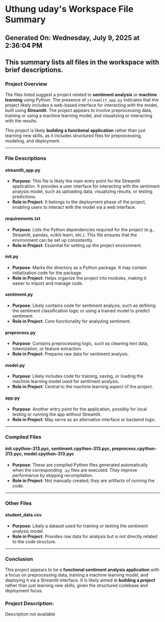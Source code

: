 # Uthung uday's Workspace File Summary
## Generated On: Wednesday, July 9, 2025 at 2:36:04 PM
This summary lists all files in the workspace with brief descriptions.
---
### Project Overview

The files listed suggest a project related to **sentiment analysis** or **machine learning** using Python. The presence of `streamlit_app.py` indicates that the project likely includes a web-based interface for interacting with the model, built using **Streamlit**. The project appears to involve preprocessing data, training or using a machine learning model, and visualizing or interacting with the results.

This project is likely **building a functional application** rather than just learning new skills, as it includes structured files for preprocessing, modeling, and deployment.

---

### File Descriptions

#### **streamlit_app.py**
- **Purpose**: This file is likely the main entry point for the Streamlit application. It provides a user interface for interacting with the sentiment analysis model, such as uploading data, visualizing results, or testing predictions.
- **Role in Project**: It belongs to the deployment phase of the project, enabling users to interact with the model via a web interface.

#### **requirements.txt**
- **Purpose**: Lists the Python dependencies required for the project (e.g., Streamlit, pandas, scikit-learn, etc.). This file ensures that the environment can be set up consistently.
- **Role in Project**: Essential for setting up the project environment.

#### **__init__.py**
- **Purpose**: Marks the directory as a Python package. It may contain initialization code for the package.
- **Role in Project**: Helps organize the project into modules, making it easier to import and manage code.

#### **sentiment.py**
- **Purpose**: Likely contains code for sentiment analysis, such as defining the sentiment classification logic or using a trained model to predict sentiment.
- **Role in Project**: Core functionality for analyzing sentiment.

#### **preprocess.py**
- **Purpose**: Contains preprocessing logic, such as cleaning text data, tokenization, or feature extraction.
- **Role in Project**: Prepares raw data for sentiment analysis.

#### **model.py**
- **Purpose**: Likely includes code for training, saving, or loading the machine learning model used for sentiment analysis.
- **Role in Project**: Central to the machine learning aspect of the project.

#### **app.py**
- **Purpose**: Another entry point for the application, possibly for local testing or running the app without Streamlit.
- **Role in Project**: May serve as an alternative interface or backend logic.

---

### Compiled Files

#### **__init__.cpython-313.pyc**, **sentiment.cpython-313.pyc**, **preprocess.cpython-313.pyc**, **model.cpython-313.pyc**
- **Purpose**: These are compiled Python files generated automatically when the corresponding `.py` files are executed. They improve performance by skipping recompilation.
- **Role in Project**: Not manually created; they are artifacts of running the code.

---

### Other Files

#### **student_data.csv**
- **Purpose**: Likely a dataset used for training or testing the sentiment analysis model.
- **Role in Project**: Provides raw data for analysis but is not directly related to the code structure.

---

### Conclusion

This project appears to be a **functional sentiment analysis application** with a focus on preprocessing data, training a machine learning model, and deploying it via a Streamlit interface. It is likely aimed at **building a project** rather than just learning new skills, given the structured codebase and deployment focus. 
### Project Description:
 Description not available

